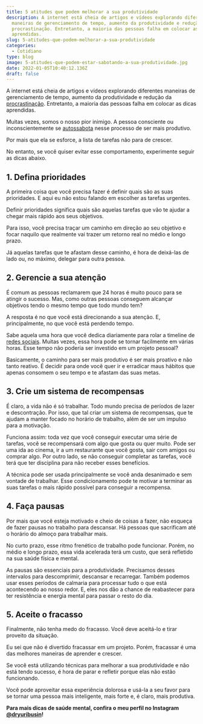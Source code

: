 ```yaml
---
title: 5 atitudes que podem melhorar a sua produtividade
description: A internet está cheia de artigos e vídeos explorando diferentes
  maneiras de gerenciamento de tempo, aumento da produtividade e redução da
  procrastinação. Entretanto, a maioria das pessoas falha em colocar as dicas
  aprendidas.
slug: 5-atitudes-que-podem-melhorar-a-sua-produtividade
categories:
  - Cotidiano
type: blog
image: 5-atitudes-que-podem-estar-sabotando-a-sua-produtividade.jpg
date: 2022-01-05T10:40:12.136Z
draft: false
---
```


A internet está cheia de artigos e vídeos explorando diferentes maneiras de gerenciamento de tempo, aumento da produtividade e redução da [procrastinação](https://yuribusin.com.br/como-evitar-a-procrastinacao/). Entretanto, a maioria das pessoas falha em colocar as dicas aprendidas.

Muitas vezes, somos o nosso pior inimigo. A pessoa consciente ou inconscientemente se [autossabota](https://yuribusin.com.br/autossabotagem-como-identificar/) nesse processo de ser mais produtivo.

Por mais que ela se esforce, a lista de tarefas não para de crescer.

No entanto, se você quiser evitar esse comportamento, experimente seguir as dicas abaixo.

## 1. Defina prioridades

A primeira coisa que você precisa fazer é definir quais são as suas prioridades. E aqui eu não estou falando em escolher as tarefas urgentes.

Definir prioridades significa quais são aquelas tarefas que vão te ajudar a chegar mais rápido aos seus objetivos.

Para isso, você precisa traçar um caminho em direção ao seu objetivo e focar naquilo que realmente vai trazer um retorno real no médio e longo prazo.

Já aquelas tarefas que te afastam desse caminho, é hora de deixá-las de lado ou, no máximo, delegar para outra pessoa.

## 2. Gerencie a sua atenção

É comum as pessoas reclamarem que 24 horas é muito pouco para se atingir o sucesso. Mas, como outras pessoas conseguem alcançar objetivos tendo o mesmo tempo que todo mundo tem?

A resposta é no que você está direcionando a sua atenção. E, principalmente, no que você está perdendo tempo.

Sabe aquela uma hora que você dedica diariamente para rolar a timeline de [redes sociais](https://yuribusin.com.br/como-as-redes-sociais-podem-deixar-ansioso/). Muitas vezes, essa hora pode se tornar facilmente em várias horas. Esse tempo não poderia ser investido em um projeto pessoal?

Basicamente, o caminho para ser mais produtivo é ser mais proativo e não tanto reativo. É decidir para onde você quer ir e erradicar maus hábitos que apenas consomem o seu tempo e te afastam das suas metas.

## 3. Crie um sistema de recompensas

É claro, a vida não é só trabalhar. Todo mundo precisa de períodos de lazer e descontração. Por isso, que tal criar um sistema de recompensas, que te ajudam a manter focado no horário de trabalho, além de ser um impulso para a motivação.

Funciona assim: toda vez que você conseguir executar uma série de tarefas, você se recompensará com algo que gosta ou quer muito. Pode ser uma ida ao cinema, ir a um restaurante que você gosta, sair com amigos ou comprar algo. Por outro lado, se não conseguir completar as tarefas, você terá que ter disciplina para não receber esses benefícios.

A técnica pode ser usada principalmente se você anda desanimado e sem vontade de trabalhar. Esse condicionamento pode te motivar a terminar as suas tarefas o mais rápido possível para conseguir a recompensa.

## 4. Faça pausas

Por mais que você esteja motivado e cheio de coisas a fazer, não esqueça de fazer pausas no trabalho para descansar. Há pessoas que sacrificam até o horário do almoço para trabalhar mais.

No curto prazo, esse ritmo frenético de trabalho pode funcionar. Porém, no médio e longo prazo, essa vida acelerada terá um custo, que será refletido na sua saúde física e mental.

As pausas são essenciais para a produtividade. Precisamos desses intervalos para descomprimir, descansar e recarregar. Também podemos usar esses períodos de calmaria para processar tudo o que está acontecendo ao nosso redor. E, eles nos dão a chance de reabastecer para ter resistência e energia mental para passar o resto do dia.

## 5. Aceite o fracasso

Finalmente, não tenha medo do fracasso. Você deve aceitá-lo e tirar proveito da situação.

Eu sei que não é divertido fracassar em um projeto. Porém, fracassar é uma das melhores maneiras de aprender e crescer.

Se você está utilizando técnicas para melhorar a sua produtividade e não está tendo sucesso, é hora de parar e refletir porque elas não estão funcionando.

Você pode aproveitar essa experiência dolorosa e usá-la a seu favor para se tornar uma pessoa mais inteligente, mais forte e, é claro, mais produtiva.

**Para mais dicas de saúde mental, confira o meu perfil no Instagram [@dryuribusin](https://www.instagram.com/dryuribusin/)!**
